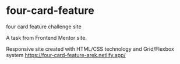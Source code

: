 # four-card-feature
four card feature challenge site

A task from Frontend Mentor site.


Responsive site created with HTML/CSS technology and Grid/Flexbox system
https://four-card-feature-arek.netlify.app/
